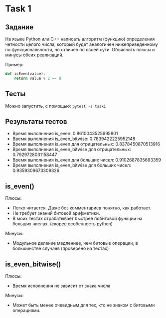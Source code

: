 # Task 1

## Задание

На языке Python или C++ написать алгоритм (функцию) определения четности целого числа, который будет аналогичен нижеприведенному по функциональности, но отличен по своей сути. Объяснить плюсы и минусы обеих реализаций.

Пример:
```python
def isEven(value):
    return value % 2 == 0
```

## Тесты

Можно запустить, с помощью:
`pytest -s task1`

## Результаты тестов

- Время выполнения is_even: 0.8610043525695801
- Время выполнения is_even_bitwise: 0.7839422225952148
- Время выполнения is_even для отрицательных: 0.8378450870513916
- Время выполнения is_even_bitwise для отрицательных: 0.7929728031158447
- Время выполнения is_even для больших чисел: 0.9102687835693359
- Время выполнения is_even_bitwise для больших чисел: 0.9359309673309326

## is_even()

Плюсы:

- Легко читается. Даже без комментариев понятно, как работает.
- Не требует знаний битовой арифметики.
- В моих тестах отрабатывает быстрее побитовой функции на больших числах. (скорее особенность python)

Минусы:

- Модульное деление медленнее, чем битовые операции, в большинстве случаев (проверено на тестах)

## is_even_bitwise()

Плюсы:

- Время исполнения не зависит от знака числа

Минусы:

- Может быть менее очевидным для тех, кто не знаком с битовыми операциями.

